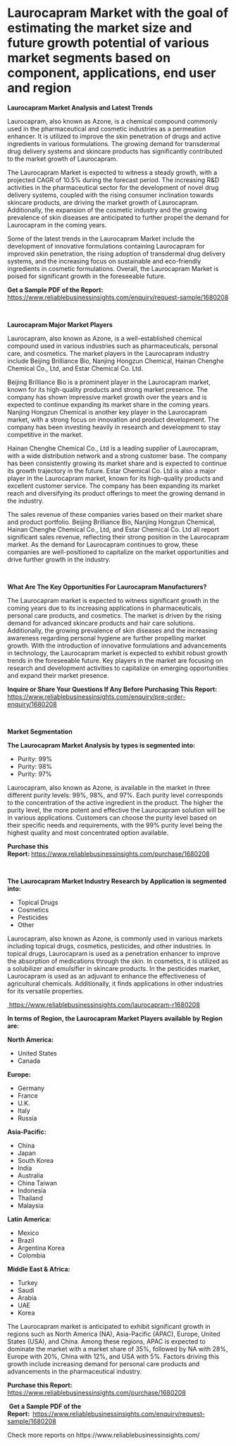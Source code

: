 <p><h1>Laurocapram Market with the goal of estimating the market size and future growth potential of various market segments based on component, applications, end user and region</h1></p><p><strong>Laurocapram Market Analysis and Latest Trends</strong></p>
<p><p>Laurocapram, also known as Azone, is a chemical compound commonly used in the pharmaceutical and cosmetic industries as a permeation enhancer. It is utilized to improve the skin penetration of drugs and active ingredients in various formulations. The growing demand for transdermal drug delivery systems and skincare products has significantly contributed to the market growth of Laurocapram.</p><p>The Laurocapram Market is expected to witness a steady growth, with a projected CAGR of 10.5% during the forecast period. The increasing R&D activities in the pharmaceutical sector for the development of novel drug delivery systems, coupled with the rising consumer inclination towards skincare products, are driving the market growth of Laurocapram. Additionally, the expansion of the cosmetic industry and the growing prevalence of skin diseases are anticipated to further propel the demand for Laurocapram in the coming years.</p><p>Some of the latest trends in the Laurocapram Market include the development of innovative formulations containing Laurocapram for improved skin penetration, the rising adoption of transdermal drug delivery systems, and the increasing focus on sustainable and eco-friendly ingredients in cosmetic formulations. Overall, the Laurocapram Market is poised for significant growth in the foreseeable future.</p></p>
<p><strong>Get a Sample PDF of the Report:&nbsp;</strong> <a href="https://www.reliablebusinessinsights.com/enquiry/request-sample/1680208">https://www.reliablebusinessinsights.com/enquiry/request-sample/1680208</a></p>
<p>&nbsp;</p>
<p><strong>Laurocapram Major Market Players</strong></p>
<p><p>Laurocapram, also known as Azone, is a well-established chemical compound used in various industries such as pharmaceuticals, personal care, and cosmetics. The market players in the Laurocapram industry include Beijing Brilliance Bio, Nanjing Hongzun Chemical, Hainan Chenghe Chemical Co., Ltd, and Estar Chemical Co. Ltd.</p><p>Beijing Brilliance Bio is a prominent player in the Laurocapram market, known for its high-quality products and strong market presence. The company has shown impressive market growth over the years and is expected to continue expanding its market share in the coming years. Nanjing Hongzun Chemical is another key player in the Laurocapram market, with a strong focus on innovation and product development. The company has been investing heavily in research and development to stay competitive in the market.</p><p>Hainan Chenghe Chemical Co., Ltd is a leading supplier of Laurocapram, with a wide distribution network and a strong customer base. The company has been consistently growing its market share and is expected to continue its growth trajectory in the future. Estar Chemical Co. Ltd is also a major player in the Laurocapram market, known for its high-quality products and excellent customer service. The company has been expanding its market reach and diversifying its product offerings to meet the growing demand in the industry.</p><p>The sales revenue of these companies varies based on their market share and product portfolio. Beijing Brilliance Bio, Nanjing Hongzun Chemical, Hainan Chenghe Chemical Co., Ltd, and Estar Chemical Co. Ltd all report significant sales revenue, reflecting their strong position in the Laurocapram market. As the demand for Laurocapram continues to grow, these companies are well-positioned to capitalize on the market opportunities and drive further growth in the industry.</p></p>
<p>&nbsp;</p>
<p><strong>What Are The Key Opportunities For Laurocapram Manufacturers?</strong></p>
<p><p>The Laurocapram market is expected to witness significant growth in the coming years due to its increasing applications in pharmaceuticals, personal care products, and cosmetics. The market is driven by the rising demand for advanced skincare products and hair care solutions. Additionally, the growing prevalence of skin diseases and the increasing awareness regarding personal hygiene are further propelling market growth. With the introduction of innovative formulations and advancements in technology, the Laurocapram market is expected to exhibit robust growth trends in the foreseeable future. Key players in the market are focusing on research and development activities to capitalize on emerging opportunities and expand their market presence.</p></p>
<p><strong>Inquire or Share Your Questions If Any Before Purchasing This Report:</strong> <a href="https://www.reliablebusinessinsights.com/enquiry/pre-order-enquiry/1680208">https://www.reliablebusinessinsights.com/enquiry/pre-order-enquiry/1680208</a></p>
<p>&nbsp;</p>
<p><strong>Market Segmentation</strong></p>
<p><strong>The Laurocapram Market Analysis by types is segmented into:</strong></p>
<p><ul><li>Purity: 99%</li><li>Purity: 98%</li><li>Purity: 97%</li></ul></p>
<p><p>Laurocapram, also known as Azone, is available in the market in three different purity levels: 99%, 98%, and 97%. Each purity level corresponds to the concentration of the active ingredient in the product. The higher the purity level, the more potent and effective the Laurocapram solution will be in various applications. Customers can choose the purity level based on their specific needs and requirements, with the 99% purity level being the highest quality and most concentrated option available.</p></p>
<p><strong>Purchase this Report:&nbsp;</strong><a href="https://www.reliablebusinessinsights.com/purchase/1680208">https://www.reliablebusinessinsights.com/purchase/1680208</a></p>
<p>&nbsp;</p>
<p><strong>The Laurocapram Market Industry Research by Application is segmented into:</strong></p>
<p><ul><li>Topical Drugs</li><li>Cosmetics</li><li>Pesticides</li><li>Other</li></ul></p>
<p><p>Laurocapram, also known as Azone, is commonly used in various markets including topical drugs, cosmetics, pesticides, and other industries. In topical drugs, Laurocapram is used as a penetration enhancer to improve the absorption of medications through the skin. In cosmetics, it is utilized as a solubilizer and emulsifier in skincare products. In the pesticides market, Laurocapram is used as an adjuvant to enhance the effectiveness of agricultural chemicals. Additionally, it finds applications in other industries for its versatile properties.</p></p>
<p><a href="https://www.reliablebusinessinsights.com/laurocapram-r1680208">&nbsp;https://www.reliablebusinessinsights.com/laurocapram-r1680208</a></p>
<p><strong>In terms of Region, the Laurocapram Market Players available by Region are:</strong></p>
<p>
    <p> <strong> North America: </strong>
        <ul>
            <li>United States</li>
            <li>Canada</li>
        </ul>
        </p> 
    <p> <strong> Europe: </strong>
        <ul>
            <li>Germany</li>
            <li>France</li>
            <li>U.K.</li>
            <li>Italy</li>
            <li>Russia</li>
        </ul>
        </p> 
    <p> <strong> Asia-Pacific: </strong>
        <ul>
            <li>China</li>
            <li>Japan</li>
            <li>South Korea</li>
            <li>India</li>
            <li>Australia</li>
            <li>China Taiwan</li>
            <li>Indonesia</li>
            <li>Thailand</li>
            <li>Malaysia</li>
        </ul>
        </p> 
    <p> <strong> Latin America: </strong>
        <ul>
            <li>Mexico</li>
            <li>Brazil</li>
            <li>Argentina Korea</li>
            <li>Colombia</li>
        </ul>
        </p> 
    <p> <strong> Middle East & Africa: </strong>
        <ul>
            <li>Turkey</li>
            <li>Saudi</li>
            <li>Arabia</li>
            <li>UAE</li>
            <li>Korea</li>
        </ul>
    </p>
    </p>
<p><p>The Laurocapram market is anticipated to exhibit significant growth in regions such as North America (NA), Asia-Pacific (APAC), Europe, United States (USA), and China. Among these regions, APAC is expected to dominate the market with a market share of 35%, followed by NA with 28%, Europe with 20%, China with 12%, and USA with 5%. Factors driving this growth include increasing demand for personal care products and advancements in the pharmaceutical industry.</p></p>
<p><strong>Purchase this Report: </strong><a href="https://www.reliablebusinessinsights.com/purchase/1680208">https://www.reliablebusinessinsights.com/purchase/1680208</a></p>
<p>&nbsp;<strong>Get a Sample PDF of the Report:&nbsp;&nbsp;</strong><a href="https://www.reliablebusinessinsights.com/enquiry/request-sample/1680208">https://www.reliablebusinessinsights.com/enquiry/request-sample/1680208</a></p>
<p><strong></strong></p>
<p>Check more reports on https://www.reliablebusinessinsights.com/</p>